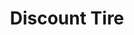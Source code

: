 ---
title: "Discount Tire"
url: /san-antonio/discount-tire-southwest-military-drive/
shop: tyres
---